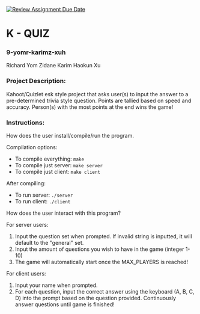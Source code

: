 [![Review Assignment Due Date](https://classroom.github.com/assets/deadline-readme-button-24ddc0f5d75046c5622901739e7c5dd533143b0c8e959d652212380cedb1ea36.svg)](https://classroom.github.com/a/SQs7pKlr)
# K - QUIZ

### 9-yomr-karimz-xuh

Richard Yom
Zidane Karim
Haokun Xu
       
### Project Description:

Kahoot/Quizlet esk style project that asks user(s) to input
the answer to a pre-determined trivia style question. Points are tallied 
based on speed and accuracy. Person(s) with the most points at the end
wins the game!
  
### Instructions:

How does the user install/compile/run the program.

Compilation options:

* To compile everything: ``make``
* To compile just server: ``make server``
* To compile just client: ``make client``

After compiling:

* To run server: ``./server``
* To run client: ``./client``

How does the user interact with this program?

For server users:

1. Input the question set when prompted. If invalid string is inputted, it will default to the "general" set.
2. Input the amount of questions you wish to have in the game (integer 1-10)
3. The game will automatically start once the MAX_PLAYERS is reached!

For client users:

1. Input your name when prompted.
2. For each question, input the correct answer using the keyboard (A, B, C, D) into the prompt based on the question provided. Continuously answer questions until game is finished!
